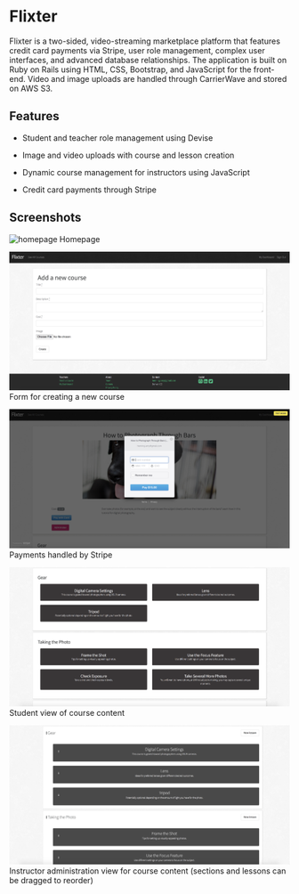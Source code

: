 # Flixter

Flixter is a two-sided, video-streaming marketplace platform that features credit card payments via Stripe, user role management, complex user interfaces, and advanced database relationships. The application is built on Ruby on Rails using HTML, CSS, Bootstrap, and JavaScript for the front-end. Video and image uploads are handled through CarrierWave and stored on AWS S3.

## Features

* Student and teacher role management using Devise

* Image and video uploads with course and lesson creation

* Dynamic course management for instructors using JavaScript

* Credit card payments through Stripe

## Screenshots

![homepage](https://github.com/amyhenning/flixter/blob/master/app/assets/images/hompage.png?raw=true)
Homepage

![createcourse](https://github.com/amyhenning/flixter/blob/master/app/assets/images/createcourse.png?raw=true)
Form for creating a new course

![payments](https://github.com/amyhenning/flixter/blob/master/app/assets/images/payments.png?raw=true)
Payments handled by Stripe

![studentview](https://github.com/amyhenning/flixter/blob/master/app/assets/images/studentview.png?raw=true)
Student view of course content

![instructorview](https://github.com/amyhenning/flixter/blob/master/app/assets/images/administercourse.png?raw=true)
Instructor administration view for course content (sections and lessons can be dragged to reorder)
